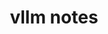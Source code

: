 ---
title: vllm notes
type: docs
prev: docs/vllm notes
# next: docs/folder/leaf
sidebar:
  open: true
---